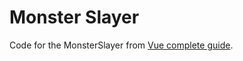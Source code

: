 # Monster Slayer

Code for the MonsterSlayer from [Vue complete guide](https://www.udemy.com/course/vuejs-2-the-complete-guide/).